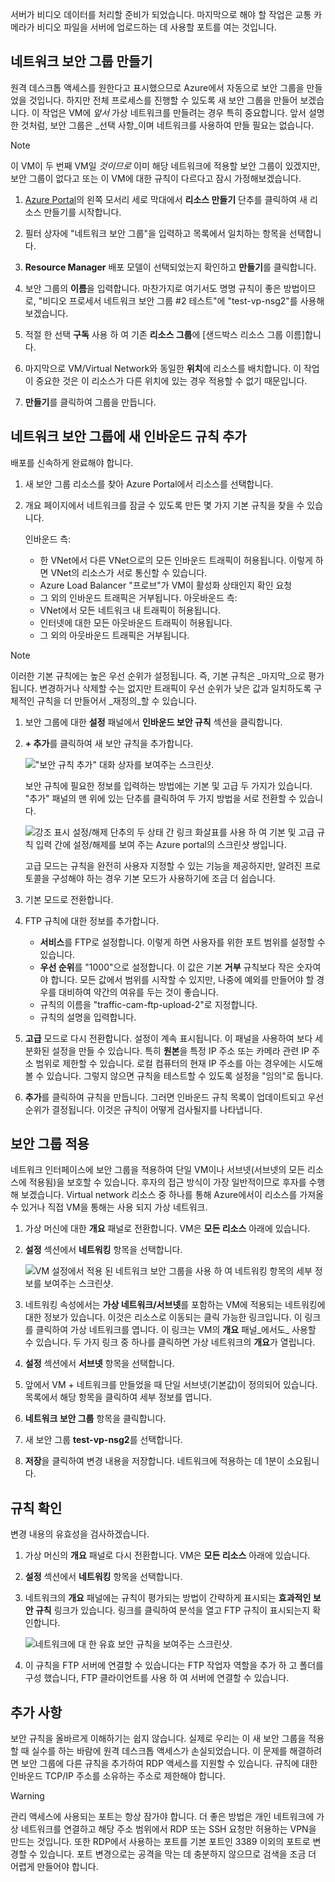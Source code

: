 서버가 비디오 데이터를 처리할 준비가 되었습니다. 마지막으로 해야 할 작업은 교통 카메라가 비디오 파일을 서버에 업로드하는 데 사용할 포트를 여는 것입니다.

## <a name="create-a-network-security-group"></a>네트워크 보안 그룹 만들기

원격 데스크톱 액세스를 원한다고 표시했으므로 Azure에서 자동으로 보안 그룹을 만들었을 것입니다. 하지만 전체 프로세스를 진행할 수 있도록 새 보안 그룹을 만들어 보겠습니다. 이 작업은 VM에 _앞서_ 가상 네트워크를 만들려는 경우 특히 중요합니다. 앞서 설명한 것처럼, 보안 그룹은 _선택 사항_이며 네트워크를 사용하여 만들 필요는 없습니다.

> [!NOTE]
> 이 VM이 두 번째 VM일 _것이므로_ 이미 해당 네트워크에 적용할 보안 그룹이 있겠지만, 보안 그룹이 없다고 또는 이 VM에 대한 규칙이 다르다고 잠시 가정해보겠습니다.

1. [Azure Portal](https://portal.azure.com?azure-portal=true)의 왼쪽 모서리 세로 막대에서 **리소스 만들기** 단추를 클릭하여 새 리소스 만들기를 시작합니다.

1. 필터 상자에 "네트워크 보안 그룹"을 입력하고 목록에서 일치하는 항목을 선택합니다.

1. **Resource Manager** 배포 모델이 선택되었는지 확인하고 **만들기**를 클릭합니다.

1. 보안 그룹의 **이름**을 입력합니다. 마찬가지로 여기서도 명명 규칙이 좋은 방법이므로, "비디오 프로세서 네트워크 보안 그룹 #2 테스트"에 "test-vp-nsg2"를 사용해보겠습니다.

1. 적절 한 선택 **구독** 사용 하 여 기존 **리소스 그룹**에 <rgn>[샌드박스 리소스 그룹 이름]</rgn>합니다.

1. 마지막으로 VM/Virtual Network와 동일한 **위치**에 리소스를 배치합니다. 이 작업이 중요한 것은 이 리소스가 다른 위치에 있는 경우 적용할 수 없기 때문입니다.

1. **만들기**를 클릭하여 그룹을 만듭니다.

## <a name="add-a-new-inbound-rule-to-our-network-security-group"></a>네트워크 보안 그룹에 새 인바운드 규칙 추가

배포를 신속하게 완료해야 합니다.

1. 새 보안 그룹 리소스를 찾아 Azure Portal에서 리소스를 선택합니다.

1. 개요 페이지에서 네트워크를 잠글 수 있도록 만든 몇 가지 기본 규칙을 찾을 수 있습니다.

    인바운드 측:

    - 한 VNet에서 다른 VNet으로의 모든 인바운드 트래픽이 허용됩니다. 이렇게 하면 VNet의 리소스가 서로 통신할 수 있습니다.
    - Azure Load Balancer "프로브"가 VM이 활성화 상태인지 확인 요청
    - 그 외의 인바운드 트래픽은 거부됩니다.
    아웃바운드 측:
    - VNet에서 모든 네트워크 내 트래픽이 허용됩니다.
    - 인터넷에 대한 모든 아웃바운드 트래픽이 허용됩니다.
    - 그 외의 아웃바운드 트래픽은 거부됩니다.

> [!NOTE]
> 이러한 기본 규칙에는 높은 우선 순위가 설정됩니다. 즉, 기본 규칙은 _마지막_으로 평가됩니다. 변경하거나 삭제할 수는 없지만 트래픽이 우선 순위가 낮은 값과 일치하도록 구체적인 규칙을 더 만들어서 _재정의_할 수 있습니다.

1. 보안 그룹에 대한 **설정** 패널에서 **인바운드 보안 규칙** 섹션을 클릭합니다.

1. **+ 추가**를 클릭하여 새 보안 규칙을 추가합니다.

    !["보안 규칙 추가" 대화 상자를 보여주는 스크린샷.](../media/8-add-rule.png)

    보안 규칙에 필요한 정보를 입력하는 방법에는 기본 및 고급 두 가지가 있습니다. "추가" 패널의 맨 위에 있는 단추를 클릭하여 두 가지 방법을 서로 전환할 수 있습니다.

    ![강조 표시 설정/해제 단추의 두 상태 간 링크 화살표를 사용 하 여 기본 및 고급 규칙 입력 간에 설정/해제를 보여 주는 Azure portal의 스크린샷 쌍입니다.](../media/8-advanced-create-rule.png)

    고급 모드는 규칙을 완전히 사용자 지정할 수 있는 기능을 제공하지만, 알려진 프로토콜을 구성해야 하는 경우 기본 모드가 사용하기에 조금 더 쉽습니다.

1. 기본 모드로 전환합니다.

1. FTP 규칙에 대한 정보를 추가합니다.

    - **서비스**를 FTP로 설정합니다. 이렇게 하면 사용자를 위한 포트 범위를 설정할 수 있습니다.
    - **우선 순위**를 "1000"으로 설정합니다. 이 값은 기본 **거부** 규칙보다 작은 숫자여야 합니다. 모든 값에서 범위를 시작할 수 있지만, 나중에 예외를 만들어야 할 경우를 대비하여 약간의 여유를 두는 것이 좋습니다.
    - 규칙의 이름을 "traffic-cam-ftp-upload-2"로 지정합니다.
    - 규칙의 설명을 입력합니다.

1. **고급** 모드로 다시 전환합니다. 설정이 계속 표시됩니다. 이 패널을 사용하여 보다 세분화된 설정을 만들 수 있습니다. 특히 **원본**을 특정 IP 주소 또는 카메라 관련 IP 주소 범위로 제한할 수 있습니다. 로컬 컴퓨터의 현재 IP 주소를 아는 경우에는 시도해 볼 수 있습니다. 그렇지 않으면 규칙을 테스트할 수 있도록 설정을 "임의"로 둡니다.

1. **추가**를 클릭하여 규칙을 만듭니다. 그러면 인바운드 규칙 목록이 업데이트되고 우선 순위가 결정됩니다. 이것은 규칙이 어떻게 검사될지를 나타냅니다.

## <a name="apply-the-security-group"></a>보안 그룹 적용

네트워크 인터페이스에 보안 그룹을 적용하여 단일 VM이나 서브넷(서브넷의 모든 리소스에 적용됨)을 보호할 수 있습니다. 후자의 접근 방식이 가장 일반적이므로 후자를 수행해 보겠습니다. Virtual network 리소스 중 하나를 통해 Azure에서이 리소스를 가져올 수 있거나 직접 VM을 통해는 사용 되지 가상 네트워크.

1. 가상 머신에 대한 **개요** 패널로 전환합니다. VM은 **모든 리소스** 아래에 있습니다.

1. **설정** 섹션에서 **네트워킹** 항목을 선택합니다.

    ![VM 설정에서 적용 된 네트워크 보안 그룹을 사용 하 여 네트워킹 항목의 세부 정보를 보여주는 스크린샷.](../media/8-network-settings.png)

1. 네트워킹 속성에서는 **가상 네트워크/서브넷**를 포함하는 VM에 적용되는 네트워킹에 대한 정보가 있습니다. 이것은 리소스로 이동되는 클릭 가능한 링크입니다. 이 링크를 클릭하여 가상 네트워크를 엽니다. 이 링크는 VM의 **개요** 패널_에서도_ 사용할 수 있습니다. 두 가지 링크 중 하나를 클릭하면 가상 네트워크의 **개요**가 열립니다.

1. **설정** 섹션에서 **서브넷** 항목을 선택합니다.

1. 앞에서 VM + 네트워크를 만들었을 때 단일 서브넷(기본값)이 정의되어 있습니다. 목록에서 해당 항목을 클릭하여 세부 정보를 엽니다.

1. **네트워크 보안 그룹** 항목을 클릭합니다.

1. 새 보안 그룹 **test-vp-nsg2**를 선택합니다.

1. **저장**을 클릭하여 변경 내용을 저장합니다. 네트워크에 적용하는 데 1분이 소요됩니다.

## <a name="verify-the-rules"></a>규칙 확인

변경 내용의 유효성을 검사하겠습니다.

1. 가상 머신의 **개요** 패널로 다시 전환합니다. VM은 **모든 리소스** 아래에 있습니다.

1. **설정** 섹션에서 **네트워킹** 항목을 선택합니다.

1. 네트워크의 **개요** 패널에는 규칙이 평가되는 방법이 간략하게 표시되는 **효과적인 보안 규칙** 링크가 있습니다. 링크를 클릭하여 분석을 열고 FTP 규칙이 표시되는지 확인합니다.

    ![네트워크에 대 한 유효 보안 규칙을 보여주는 스크린샷.](../media/8-effective-rules.png)

1. 이 규칙을 FTP 서버에 연결할 수 있습니다는 FTP 작업자 역할을 추가 하 고 폴더를 구성 했습니다, FTP 클라이언트를 사용 하 여 서버에 연결할 수 있습니다.

## <a name="one-more-thing"></a>추가 사항

보안 규칙을 올바르게 이해하기는 쉽지 않습니다. 실제로 우리는 이 새 보안 그룹을 적용할 때 실수를 하는 바람에 원격 데스크톱 액세스가 손실되었습니다. 이 문제를 해결하려면 보안 그룹에 다른 규칙을 추가하여 RDP 액세스를 지원할 수 있습니다. 규칙에 대한 인바운드 TCP/IP 주소를 소유하는 주소로 제한해야 합니다.

> [!WARNING]
> 관리 액세스에 사용되는 포트는 항상 잠가야 합니다. 더 좋은 방법은 개인 네트워크에 가상 네트워크를 연결하고 해당 주소 범위에서 RDP 또는 SSH 요청만 허용하는 VPN을 만드는 것입니다. 또한 RDP에서 사용하는 포트를 기본 포트인 3389 이외의 포트로 변경할 수 있습니다. 포트 변경으로는 공격을 막는 데 충분하지 않으므로 검색을 조금 더 어렵게 만들어야 합니다.